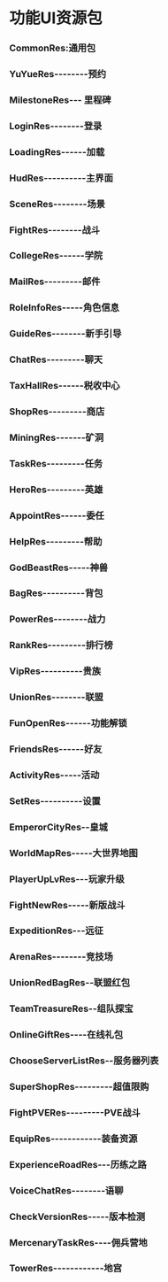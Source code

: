 # 功能UI资源包
### CommonRes:通用包
### YuYueRes--------预约
### MilestoneRes--- 里程碑
### LoginRes--------登录
### LoadingRes------加载
### HudRes----------主界面
### SceneRes--------场景
### FightRes--------战斗
### CollegeRes------学院
### MailRes---------邮件
### RoleInfoRes-----角色信息
### GuideRes--------新手引导
### ChatRes---------聊天
### TaxHallRes------税收中心
### ShopRes---------商店
### MiningRes-------矿洞
### TaskRes---------任务
### HeroRes---------英雄
### AppointRes------委任
### HelpRes---------帮助
### GodBeastRes-----神兽
### BagRes----------背包
### PowerRes--------战力
### RankRes---------排行榜
### VipRes----------贵族
### UnionRes--------联盟
### FunOpenRes------功能解锁
### FriendsRes------好友
### ActivityRes-----活动
### SetRes----------设置
### EmperorCityRes--皇城
### WorldMapRes-----大世界地图
### PlayerUpLvRes---玩家升级
### FightNewRes-----新版战斗
### ExpeditionRes---远征
### ArenaRes--------竞技场
### UnionRedBagRes--联盟红包
### TeamTreasureRes--组队探宝
### OnlineGiftRes----在线礼包
### ChooseServerListRes--服务器列表
### SuperShopRes---------超值限购
### FightPVERes---------PVE战斗
### EquipRes------------装备资源
### ExperienceRoadRes---历练之路
### VoiceChatRes--------语聊
### CheckVersionRes-----版本检测
### MercenaryTaskRes----佣兵营地
### TowerRes------------地宫

